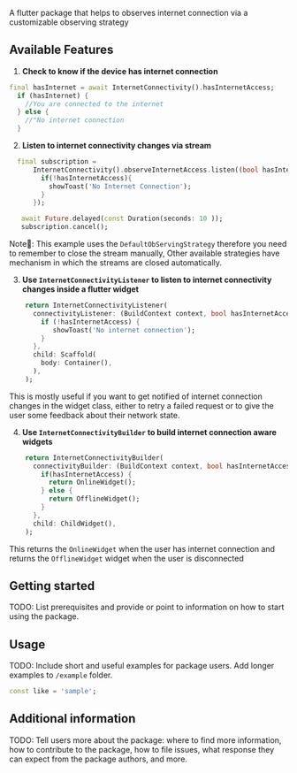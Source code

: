 <!-- 
This README describes the package. If you publish this package to pub.dev,
this README's contents appear on the landing page for your package.

For information about how to write a good package README, see the guide for
[writing package pages](https://dart.dev/guides/libraries/writing-package-pages). 

For general information about developing packages, see the Dart guide for
[creating packages](https://dart.dev/guides/libraries/create-library-packages)
and the Flutter guide for
[developing packages and plugins](https://flutter.dev/developing-packages). 
-->

A flutter package that helps to observes internet connection via a customizable observing strategy

## Available Features

1. **Check to know if the device has internet connection**

```dart
final hasInternet = await InternetConnectivity().hasInternetAccess;
  if (hasInternet) {
    //You are connected to the internet
  } else {
    //"No internet connection
  }
  ```

2. **Listen to internet connectivity changes via stream**

```dart
  final subscription =
      InternetConnectivity().observeInternetAccess.listen((bool hasInternetAccess) {
        if(!hasInternetAccess){
          showToast('No Internet Connection');
        }
      });

   await Future.delayed(const Duration(seconds: 10 ));
   subscription.cancel();
   ```
Note:bell:: This example uses the `DefaultObServingStrategy` therefore you need to remember to close the stream manually, Other available strategies have mechanism in which the streams are closed automatically.

3. **Use `InternetConnectivityListener` to listen to internet connectivity changes inside a flutter widget**

```dart
    return InternetConnectivityListener(
      connectivityListener: (BuildContext context, bool hasInternetAccess) {
        if (!hasInternetAccess) {
           showToast('No internet connection');
        }
      },
      child: Scaffold(
        body: Container(),
      ),
    );
  ```  
    
This is mostly useful if you want to get notified of internet connection changes in the widget class, either to retry a failed request or to give the user some feedback about their network state.
    

4. **Use `InternetConnectivityBuilder` to build internet connection aware widgets**

```dart
    return InternetConnectivityBuilder(
      connectivityBuilder: (BuildContext context, bool hasInternetAccess, Widget? child) { 
        if(hasInternetAccess) {
          return OnlineWidget();
        } else {
          return OfflineWidget();
        }
      },
      child: ChildWidget(),
    );
   ```
  This returns the `OnlineWidget` when the user has internet connection and returns the `OfflineWidget` widget when the user is disconnected


## Getting started

TODO: List prerequisites and provide or point to information on how to
start using the package.

## Usage

TODO: Include short and useful examples for package users. Add longer examples
to `/example` folder. 

```dart
const like = 'sample';
```

## Additional information

TODO: Tell users more about the package: where to find more information, how to 
contribute to the package, how to file issues, what response they can expect 
from the package authors, and more.
